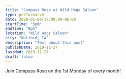 ```yaml
---
title: "Compass Rose at Wild Hogs Saloon"
type: performance
date: 2020-01-06T17:00:00-06:00
startTime: "5pm"
endTime: "9pm"
location: "Wild Hogs Saloon"
city: "Walford, IA"
description: "Text about this post"
publishDate: 2019-11-27
lastMod: 2019-11-27
draft: false
---
```


Join Compass Rose on the 1st Monday of every month!
